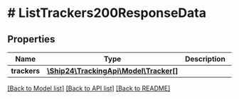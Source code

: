 # # ListTrackers200ResponseData

## Properties

Name | Type | Description | Notes
------------ | ------------- | ------------- | -------------
**trackers** | [**\Ship24\TrackingApi\Model\Tracker[]**](Tracker.md) |  | [optional]

[[Back to Model list]](../../README.md#models) [[Back to API list]](../../README.md#endpoints) [[Back to README]](../../README.md)
